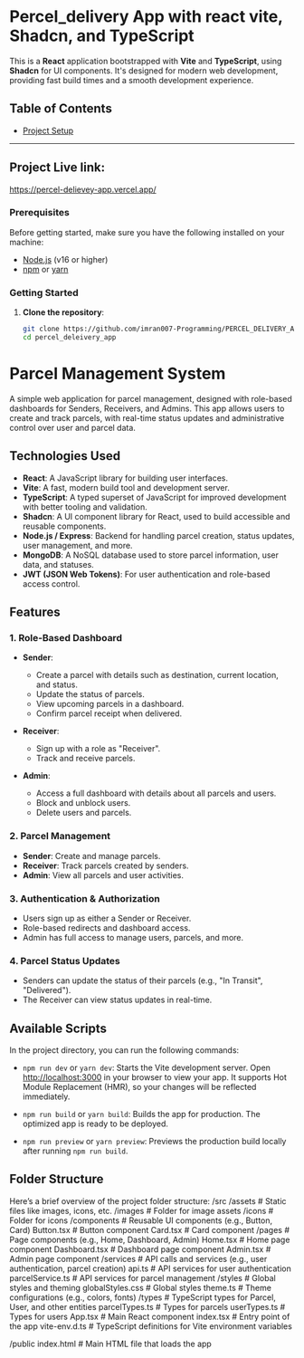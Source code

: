 # Percel_delivery App with react vite, Shadcn, and TypeScript

This is a **React** application bootstrapped with **Vite** and **TypeScript**, using **Shadcn** for UI components. It's designed for modern web development, providing fast build times and a smooth development experience.

## Table of Contents

- [Project Setup](#project-setup)

---

## Project Live link:
https://percel-delievey-app.vercel.app/

### Prerequisites

Before getting started, make sure you have the following installed on your machine:

- [Node.js](https://nodejs.org/) (v16 or higher)
- [npm](https://www.npmjs.com/) or [yarn](https://yarnpkg.com/)

### Getting Started

1. **Clone the repository**:

   ```bash
   git clone https://github.com/imran007-Programming/PERCEL_DELIVERY_APP.git
   cd percel_deleivery_app
   ```

# Parcel Management System

A simple web application for parcel management, designed with role-based dashboards for Senders, Receivers, and Admins. This app allows users to create and track parcels, with real-time status updates and administrative control over user and parcel data.

## Technologies Used

- **React**: A JavaScript library for building user interfaces.
- **Vite**: A fast, modern build tool and development server.
- **TypeScript**: A typed superset of JavaScript for improved development with better tooling and validation.
- **Shadcn**: A UI component library for React, used to build accessible and reusable components.
- **Node.js / Express**: Backend for handling parcel creation, status updates, user management, and more.
- **MongoDB**: A NoSQL database used to store parcel information, user data, and statuses.
- **JWT (JSON Web Tokens)**: For user authentication and role-based access control.

## Features

### 1. Role-Based Dashboard

- **Sender**:
  - Create a parcel with details such as destination, current location, and status.
  - Update the status of parcels.
  - View upcoming parcels in a dashboard.
  - Confirm parcel receipt when delivered.

- **Receiver**:
  - Sign up with a role as "Receiver".
  - Track and receive parcels.

- **Admin**:
  - Access a full dashboard with details about all parcels and users.
  - Block and unblock users.
  - Delete users and parcels.

### 2. Parcel Management

- **Sender**: Create and manage parcels.
- **Receiver**: Track parcels created by senders.
- **Admin**: View all parcels and user activities.

### 3. Authentication & Authorization

- Users sign up as either a Sender or Receiver.
- Role-based redirects and dashboard access.
- Admin has full access to manage users, parcels, and more.

### 4. Parcel Status Updates

- Senders can update the status of their parcels (e.g., "In Transit", "Delivered").
- The Receiver can view status updates in real-time.

## Available Scripts

In the project directory, you can run the following commands:

- `npm run dev` or `yarn dev`: Starts the Vite development server. Open [http://localhost:3000](http://localhost:3000) in your browser to view your app. It supports Hot Module Replacement (HMR), so your changes will be reflected immediately.
  
- `npm run build` or `yarn build`: Builds the app for production. The optimized app is ready to be deployed.

- `npm run preview` or `yarn preview`: Previews the production build locally after running `npm run build`.

## Folder Structure

Here’s a brief overview of the project folder structure:
/src
  /assets                # Static files like images, icons, etc.
    /images              # Folder for image assets
    /icons               # Folder for icons
  /components            # Reusable UI components (e.g., Button, Card)
    Button.tsx           # Button component
    Card.tsx             # Card component
  /pages                 # Page components (e.g., Home, Dashboard, Admin)
    Home.tsx             # Home page component
    Dashboard.tsx        # Dashboard page component
    Admin.tsx            # Admin page component
  /services              # API calls and services (e.g., user authentication, parcel creation)
    api.ts               # API services for user authentication
    parcelService.ts     # API services for parcel management
  /styles                # Global styles and theming
    globalStyles.css     # Global styles
    theme.ts             # Theme configurations (e.g., colors, fonts)
  /types                 # TypeScript types for Parcel, User, and other entities
    parcelTypes.ts       # Types for parcels
    userTypes.ts         # Types for users
  App.tsx                # Main React component
  index.tsx              # Entry point of the app
  vite-env.d.ts          # TypeScript definitions for Vite environment variables

/public
  index.html             # Main HTML file that loads the app

